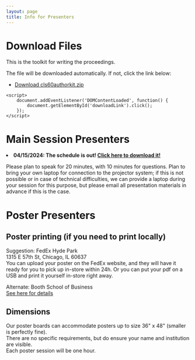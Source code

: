 ```yaml
---
layout: page
title: Info for Presenters
---
```

<!DOCTYPE html>
<html lang="en">
<head>
    <meta charset="UTF-8">
    <meta name="viewport" content="width=device-width, initial-scale=1.0">
   
</head>
<body>
    <h1>Download Files</h1>
    <p>This is the toolkit for writing the proceedings.</p>
    <p>The file will be downloaded automatically. If not, click the link below:</p>
    <ul>
        <li><a id="downloadLink" href="https://github.com/Chicago-Linguistic-Society/cls/blob/master/cls60authorkit.zip?raw=true" download="cls60authorkit.zip">Download cls60authorkit.zip</a></li>
    </ul>

    <script>
        document.addEventListener('DOMContentLoaded', function() {
            document.getElementById('downloadLink').click();
        });
    </script>
</body>
</html>


<!-- # Plenary speakers -->

# Main Session Presenters
<li><strong>04/15/2024: The schedule is out! <a href="https://github.com/Chicago-Linguistic-Society/cls/raw/master/CLS60_program-final_0425.pdf" download>Click <strong>here</strong> to download it!</a></strong></li>

Please plan to speak for 20 minutes, with 10 minutes for questions. Plan to bring your own laptop for connection to the projector system; if this is not possible or in case of technical difficulties, we can provide a laptop during your session for this purpose, but please email all presentation materials in advance if this is the case.

# Poster Presenters

## Poster printing (if you need to print locally)

Suggestion: FedEx Hyde Park<br>
1315 E 57th St, Chicago, IL 60637<br>
You can upload your poster on the FedEx website, and they will have it ready for you to pick up in-store within 24h. Or you can put your pdf on a USB and print it yourself in-store right away.

Alternate: Booth School of Business<br>
[See here for details](https://d54gi6idwcev6.cloudfront.net/sites/pritzker/files/2022-04/The%20Business%20Center%20Services%20and%20Price%20Guide%205.5X8.5%20%281%29.pdf)

## Dimensions

Our poster boards can accommodate posters up to size 36" x 48" (smaller is perfectly fine).<br>
There are no specific requirements, but do ensure your name and institution are visible.<br>
Each poster session will be one hour.

